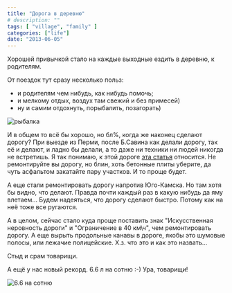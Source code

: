 ```yaml
---
title: "Дорога в деревню"
# description: ""
tags: [ "village", "family" ]
categories: ["life"]
date: "2013-06-05"
---
```


Хорошей привычкой стало на каждые выходные ездить в деревню, к родителям.
<!-- Read more -->

От поездок тут сразу несколько польз:

* и родителям чем нибудь, как нибудь помочь;
* и мелкому отдых, воздух там свежий и без примесей)
* ну и самим отдохнуть, порыбалить, позагорать)

![рыбалка](http://distilleryimage0.s3.amazonaws.com/41eca522d6a411e2a0b722000ae911ee_7.jpg)

И в общем то всё бы хорошо, но бл%, когда же наконец сделают дорогу? При выезде из Перми, после Б.Савина как делали дорогу, так её и делают, и ладно бы делали, а то даже ни техники ни людей никогда не встретишь. Я так понимаю, к этой дороге [эта статья](http://www.newsko.ru/news/economy/infrastructure/30/04/2013/s-tochki-zreniya-prioritetov-shosse-kosmonavtov-ne-samoe.html) относится. Не ремонтируйте вы дорогу, но блин, хоть бетонные плиты уберите, да чуть асфальтом закатайте пару участков. И то проще будет.

А еще стали ремонтировать дорогу напротив Юго-Камска. Но там хотя бы видно, что делают. Правда почти каждый раз в какую нибудь да яму влетаем... Будем надеяться, что дорогу сделают быстро. Потому как на неё тоже все ругаются.

А в целом, сейчас стало куда проще поставить знак "Искусственная неровность дороги" и "Ограничение в 40 км\ч", чем ремонтировать дорогу. А еще вырыть продольные канавы в дороге, якобы это шумовые полосы, или лежачие полицейские. Х.з. что это и как это назвать...

Стыд и срам товарищи.

А ещё у нас новый рекорд.
6.6 л на сотню :-) Ура, товарищи!

![6.6 на сотню](http://distilleryimage8.ak.instagram.com/55aa8c90d6a511e29bac22000a9f13d0_7.jpg)
